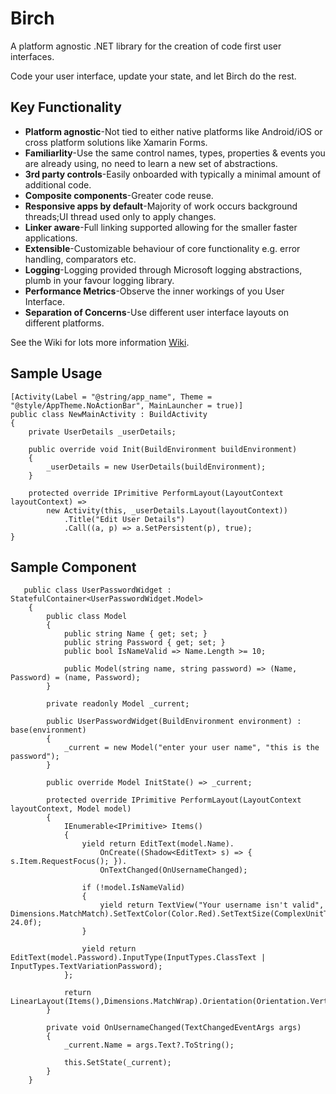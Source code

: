# Birch

A platform agnostic .NET library for the creation of code first user interfaces.

Code your user interface, update your state, and let Birch do the rest.

## Key Functionality

* **Platform agnostic**-Not tied to either native platforms like Android/iOS or cross platform solutions like Xamarin Forms.
* **Familiarlity**-Use the same control names, types, properties & events you are already using, no need to learn a new set of abstractions.
* **3rd party controls**-Easily onboarded with typically a minimal amount of additional code.
* **Composite components**-Greater code reuse.
* **Responsive apps by default**-Majority of work occurs background threads;UI thread used only to apply changes.
* **Linker aware**-Full linking supported allowing for the smaller faster applications.
* **Extensible**-Customizable behaviour of core functionality e.g. error handling, comparators etc.
* **Logging**-Logging provided through Microsoft logging abstractions, plumb in your favour logging library.
* **Performance Metrics**-Observe the inner workings of you User Interface.
* **Separation of Concerns**-Use different user interface layouts on different platforms. 

See the Wiki for lots more information  [Wiki](https://github.com/VistianOpenSource/Birch/wiki).

## Sample Usage
~~~~
[Activity(Label = "@string/app_name", Theme = "@style/AppTheme.NoActionBar", MainLauncher = true)]
public class NewMainActivity : BuildActivity
{
    private UserDetails _userDetails;

    public override void Init(BuildEnvironment buildEnvironment)
    {
        _userDetails = new UserDetails(buildEnvironment);
    }

    protected override IPrimitive PerformLayout(LayoutContext layoutContext) =>
        new Activity(this, _userDetails.Layout(layoutContext))
            .Title("Edit User Details")
            .Call((a, p) => a.SetPersistent(p), true);
}
~~~~

## Sample Component

~~~~
   public class UserPasswordWidget : StatefulContainer<UserPasswordWidget.Model>
    {
        public class Model
        {
            public string Name { get; set; }
            public string Password { get; set; }
            public bool IsNameValid => Name.Length >= 10;

            public Model(string name, string password) => (Name, Password) = (name, Password);
        }

        private readonly Model _current;

        public UserPasswordWidget(BuildEnvironment environment) : base(environment)
        {
            _current = new Model("enter your user name", "this is the password");
        }

        public override Model InitState() => _current;

        protected override IPrimitive PerformLayout(LayoutContext layoutContext, Model model)
        {
            IEnumerable<IPrimitive> Items()
            {
                yield return EditText(model.Name).
                    OnCreate((Shadow<EditText> s) => { s.Item.RequestFocus(); }).
                    OnTextChanged(OnUsernameChanged);

                if (!model.IsNameValid)
                {
                    yield return TextView("Your username isn't valid", Dimensions.MatchMatch).SetTextColor(Color.Red).SetTextSize(ComplexUnitType.Dip, 24.0f);
                }

                yield return EditText(model.Password).InputType(InputTypes.ClassText | InputTypes.TextVariationPassword);
            };

            return LinearLayout(Items(),Dimensions.MatchWrap).Orientation(Orientation.Vertical).Comparer(MyerComparer<IPrimitive>.Default);
        }

        private void OnUsernameChanged(TextChangedEventArgs args)
        {
            _current.Name = args.Text?.ToString();

            this.SetState(_current);
        }
    }
~~~~



  